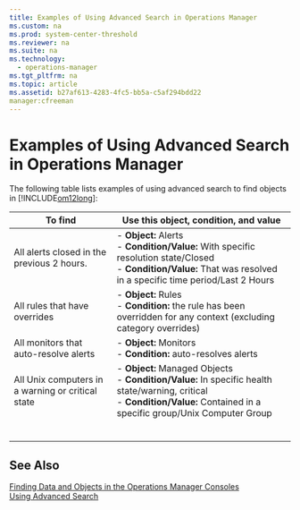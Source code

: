 ```yaml
---
title: Examples of Using Advanced Search in Operations Manager
ms.custom: na
ms.prod: system-center-threshold
ms.reviewer: na
ms.suite: na
ms.technology: 
  - operations-manager
ms.tgt_pltfrm: na
ms.topic: article
ms.assetid: b27af613-4283-4fc5-bb5a-c5af294bdd22
manager:cfreeman
---
```

# Examples of Using Advanced Search in Operations Manager
The following table lists examples of using advanced search to find objects in [!INCLUDE[om12long](../../om/manage/includes/om12long_md.md)]:  
  
|To find|Use this object, condition, and value|  
|-----------|-----------------------------------------|  
|All alerts closed in the previous 2 hours.|-   **Object:** Alerts<br />-   **Condition\/Value:** With specific resolution state\/Closed<br />-   **Condition\/Value:** That was resolved in a specific time period\/Last 2 Hours|  
|All rules that have overrides|-   **Object:** Rules<br />-   **Condition:** the rule has been overridden for any context \(excluding category overrides\)|  
|All monitors that auto\-resolve alerts|-   **Object:** Monitors<br />-   **Condition:** auto\-resolves alerts|  
|All Unix computers in a warning or critical state|-   **Object:** Managed Objects<br />-   **Condition\/Value:** In specific health state\/warning, critical<br />-   **Condition\/Value:** Contained in a specific group\/Unix Computer Group|  
|||  
|||  
|||  
|||  
|||  
|||  
  
## See Also  
[Finding Data and Objects in the Operations Manager Consoles](../../om/manage/Finding-Data-and-Objects-in-the-Operations-Manager-Consoles.md)  
[Using Advanced Search](../../om/manage/Using-Advanced-Search.md)  
  
